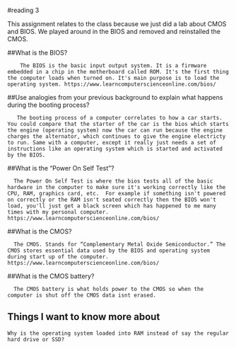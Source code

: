 #reading 3

This assignment relates to the class because we just did a lab about CMOS and BIOS. We played around in the BIOS and removed and reinstalled the CMOS.

  ##What is the BIOS?
        
        The BIOS is the basic input output system. It is a firmware embedded in a chip in the motherboard called ROM. It's the first thing the computer loads when turned on. It's main purpose is to load the operating system. https://www.learncomputerscienceonline.com/bios/
    
   ##Use analogies from your previous background to explain what happens during the booting process?

       The booting process of a computer correlates to how a car starts. You could compare that the starter of the car is the bios which starts the engine (operating system) now the car can run because the engine charges the alternator, which continues to give the engine electricty to run. Same with a computer, except it really just needs a set of instructions like an operating system which is started and activated by the BIOS. 
    
   ##What is the “Power On Self Test”?

      The Power On Self Test is where the bios tests all of the basic hardware in the computer to make sure it's working correctly like the CPU, RAM, graphics card, etc.  For example if something isn't powered on correctly or the RAM isn't seated correctly then the BIOS won't load, you'll just get a black screen which has happened to me many times with my personal computer. https://www.learncomputerscienceonline.com/bios/
      
  ##What is the CMOS?

      The CMOS. Stands for “Complementary Metal Oxide Semiconductor.” The CMOS stores essential data used by the BIOS and operating system during start up of the computer. https://www.learncomputerscienceonline.com/bios/
    
  ##What is the CMOS battery?

      The CMOS battery is what holds power to the CMOS so when the computer is shut off the CMOS data isnt erased. 

  ## Things I want to know more about

    Why is the operating system loaded into RAM instead of say the regular hard drive or SSD?



